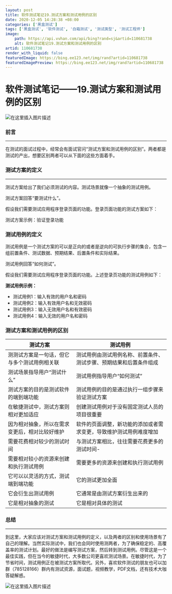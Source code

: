 ```yaml
---
layout: post
title: 软件测试笔记19.测试方案和测试用例的区别
date: 2020-12-05 14:28:38 +08:00
categories: ['黑盒测试']
tags: ['黑盒测试', '软件测试', '白箱测试', '测试类型', '测试工程师']
image:
    path: https://api.vvhan.com/api/bing?rand=sj&artid=110681738
    alt: 软件测试笔记19.测试方案和测试用例的区别
artid: 110681738
render_with_liquid: false
featuredImage: https://bing.ee123.net/img/rand?artid=110681738
featuredImagePreview: https://bing.ee123.net/img/rand?artid=110681738
---
```


# 软件测试笔记——19.测试方案和测试用例的区别

![在这里插入图片描述](https://i-blog.csdnimg.cn/blog_migrate/3a19700a5824267d4bb1a8a60adeba2e.gif#pic_center)

### 前言

---

在测试的面试过程中，经常会有面试官问“测试方案和测试用例的区别”。两者都是测试的产出，想要区别两者可以从下面的这些方面着手。

### 测试方案的定义

---

测试方案给出了我们必须测试的内容。测试场景就像一个抽象的测试用例。

测试方案回答“要测试什么”。

假设我们需要测试应用程序登录页面的功能。登录页面功能的测试方案如下：

测试方案示例：验证登录功能

### 测试用例的定义

测试用例是一个测试方案的可以是正向的或者是逆向的可执行步骤的集合，包含一组前置条件、测试数据、预期结果、后置条件和实际结果。

测试用例回答“如何测试”。

假设我们需要测试应用程序登录页面的功能。上述登录页功能的测试用例如下：

**测试用例示例：**

* 测试用例1：输入有效的用户名和密码
* 测试用例2：输入有效用户名和无效密码
* 测试用例3：输入无效用户名和有效密码
* 测试用例4：输入无效的用户名和密码

### 测试方案和测试用例的区别

| 测试方案 | 测试用例 |
| --- | --- |
| 测测试方案是一句话，但它与多个测试用例相关联 | 测试用例由测试用例名称、前置条件、测试步骤、预期结果和后置条件组成 |
| 测试场景指导用户“测试什么” | 测试用例指导用户“如何测试” |
| 测试方案的目的是测试软件的端到端功能 | 测试用例的目的是通过执行一组步骤来验证测试方案 |
| 在敏捷测试中，测试方案则相对更加适应 | 创建测试用例对于没有固定测试人员的项目很重要 |
| 因为相对抽象，所以在需求变更后，相对比较好维护 | 软件的页面调整，新功能的添加或者需求变更，导致维护测试用例难度增加 |
| 需要花费相对较少的测试时间 | 与测试方案相比，往往需要花费更多的测试时间- |
| 需要相对较小的资源来创建和执行测试用例 | 需要更多的资源来创建和执行测试用例 |
| 它可以以灵活的方式，测试端到端功能 | 它的测试更加全面 |
| 它会衍生出测试用例 | 它通常是由测试方案衍生出来的 |
| 它是相对抽象的测试 | 它是相对具体的测试 |

### 总结

---

到这里，大家应该对测试方案和测试用例的定义，以及两者的区别和使用场景有了自己的理解。当然实际测试中，我们也会同时使用测两者，为了确保稳定的、高覆盖率的测试计划。最好的做法是编写测试方案，然后转到测试用例。尽管这是一个最佳实践，但在当今的敏捷时代，大多数公司更喜欢测试场景。在敏捷时代，为了节省时间，测试用例正在被测试方案所取代。另外，喜欢软件测试的朋友也可以加群（785128166）群内有测试资源，面试题，视频教学，PDF文档，还有技术大咖答疑解惑。
  
![在这里插入图片描述](https://i-blog.csdnimg.cn/blog_migrate/19c1678b3d2ea742b90d69c54b509f1d.gif#pic_center)